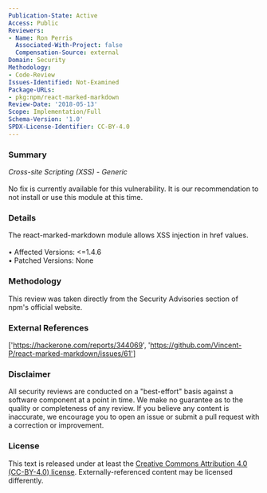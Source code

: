 ```yaml
---
Publication-State: Active
Access: Public
Reviewers:
- Name: Ron Perris
  Associated-With-Project: false
  Compensation-Source: external
Domain: Security
Methodology:
- Code-Review
Issues-Identified: Not-Examined
Package-URLs:
- pkg:npm/react-marked-markdown
Review-Date: '2018-05-13'
Scope: Implementation/Full
Schema-Version: '1.0'
SPDX-License-Identifier: CC-BY-4.0
---
```

### Summary
*Cross-site Scripting (XSS) - Generic*<br><br>No fix is currently available for this vulnerability.  It is our recommendation to not install or use this module at this time.
### Details
The react-marked-markdown module allows XSS injection in href values.
<br><br>• Affected Versions: <=1.4.6
<br>• Patched Versions: None
### Methodology
This review was taken directly from the Security Advisories section of npm's official website.
### External References
['https://hackerone.com/reports/344069', 'https://github.com/Vincent-P/react-marked-markdown/issues/61']
### Disclaimer
All security reviews are conducted on a "best-effort" basis against a software component at a point in time. We make no guarantee as to the quality or completeness of any review. If you believe any content is inaccurate, we encourage you to open an issue or submit a pull request with a correction or improvement.
### License
This text is released under at least the [Creative Commons Attribution 4.0 (CC-BY-4.0) license](https://creativecommons.org/licenses/by/4.0/legalcode.txt). Externally-referenced content may be licensed differently.
